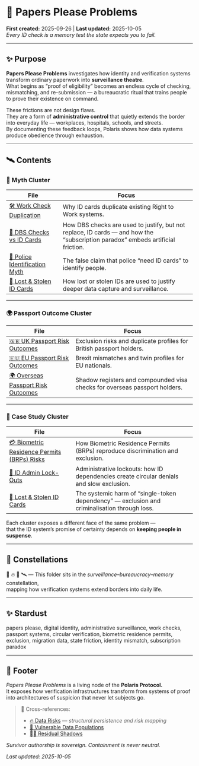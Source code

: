 # 🛂 Papers Please Problems  
**First created:** 2025-09-26  |  **Last updated:** 2025-10-05  
*Every ID check is a memory test the state expects you to fail.*  

---

## ✨ Purpose  

**Papers Please Problems** investigates how identity and verification systems transform ordinary paperwork into **surveillance theatre**.  
What begins as “proof of eligibility” becomes an endless cycle of checking, mismatching, and re-submission — a bureaucratic ritual that trains people to prove their existence on command.  

These frictions are not design flaws.  
They are a form of **administrative control** that quietly extends the border into everyday life — workplaces, hospitals, schools, and streets.  
By documenting these feedback loops, Polaris shows how data systems produce obedience through exhaustion.  

---

## 🛰️ Contents  

### 🪩 Myth Cluster  

| File | Focus |  
|------|--------|  
| [🛠️ Work Check Duplication](./🛠️_work_check_duplication.md) | Why ID cards duplicate existing Right to Work systems. |  
| [🪪 DBS Checks vs ID Cards](./🪪_dbs_checks_vs_id_cards.md) | How DBS checks are used to justify, but not replace, ID cards — and how the “subscription paradox” embeds artificial friction. |  
| [🚓 Police Identification Myth](./🚓_police_identification_myth.md) | The false claim that police “need ID cards” to identify people. |  
| [🧾 Lost & Stolen ID Cards](./🧾_lost_stolen_id_cards.md) | How lost or stolen IDs are used to justify deeper data capture and surveillance. |  

---

### 🌍 Passport Outcome Cluster  

| File | Focus |  
|------|--------|  
| [🇬🇧 UK Passport Risk Outcomes](./🇬🇧_uk_passport_risk_outcomes.md) | Exclusion risks and duplicate profiles for British passport holders. |  
| [🇪🇺 EU Passport Risk Outcomes](./🇪🇺_eu_passport_risk_outcomes.md) | Brexit mismatches and twin profiles for EU nationals. |  
| [🌍 Overseas Passport Risk Outcomes](./🌍_overseas_passport_risk_outcomes.md) | Shadow registers and compounded visa checks for overseas passport holders. |  

---

### 👾 Case Study Cluster  

| File | Focus |  
|------|--------|  
| [💳 Biometric Residence Permits (BRPs) Risks](./💳_biometric_residence_permits_risks.md) | How Biometric Residence Permits (BRPs) reproduce discrimination and exclusion. |  
| [🚪 ID Admin Lock-Outs](./🚪_id_admin_lockouts.md) | Administrative lockouts: how ID dependencies create circular denials and slow exclusion. |  
| [🧾 Lost & Stolen ID Cards](./🧾_lost_stolen_id_cards.md) | The systemic harm of “single-token dependency” — exclusion and criminalisation through loss. |  

Each cluster exposes a different face of the same problem —  
that the ID system’s promise of certainty depends on **keeping people in suspense**.  

---

## 🌌 Constellations  

🛂 🔥 🧿 🛰️ — This folder sits in the *surveillance–bureaucracy–memory* constellation,  
mapping how verification systems extend borders into daily life.  

---

## ✨ Stardust  

papers please, digital identity, administrative surveillance, work checks, passport systems, circular verification, biometric residence permits, exclusion, migration data, state friction, identity mismatch, subscription paradox  

---

## 🏮 Footer  

*Papers Please Problems* is a living node of the **Polaris Protocol.**  
It exposes how verification infrastructures transform from systems of proof  
into architectures of suspicion that never let subjects go.  

> 📡 Cross-references:  
> - [🔥 Data Risks](../README.md) — *structural persistence and risk mapping*  
> - [📿 Vulnerable Data Populations](../📿_Vulnerable_Data_Populations/README.md)  
> - [🧟‍♀️ Residual Shadows](../🧟‍♀️_Residual_Shadows/README.md)  

*Survivor authorship is sovereign. Containment is never neutral.*  

_Last updated: 2025-10-05_  
